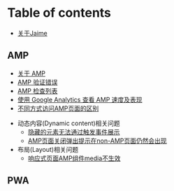 # Table of contents

* [关于Jaime](README.md)

## AMP

* [关于 AMP](amp/amp-about-amp.md)
* [AMP 验证错误](amp/amp-yan-zheng-cuo-wu.md)
* [AMP 检查列表](amp/amp-jian-cha-lie-biao.md)
* [使用 Google Analytics 查看 AMP 速度及表现](amp/amp-measure-with-ga.md)
* [不同方式访问AMP页面的区别](amp/differences-between-accessing-amp-pages-in-different-ways.md)
<!-- * 广告和统计(Ads & analytics)相关问题 -->
* 动态内容(Dynamic content)相关问题
    * [隐藏的元素无法通过触发事件展示](amp/amp-show-or-hide-element-with-amp-bind-and-amp-actions.md)
    * [AMP页面关闭弹出提示在non-AMP页面仍然会出现](amp/amp-sync-amp-consent-status.md)
* 布局(Layout)相关问题
    * [响应式页面AMP组件media不生效](amp/amp-rwd-media-not-work.md)
<!-- * 媒体(Media)相关问题 -->
<!-- * 呈现(Presentation)相关问题 -->
<!-- * 社交(Social)相关问题 -->


## PWA



